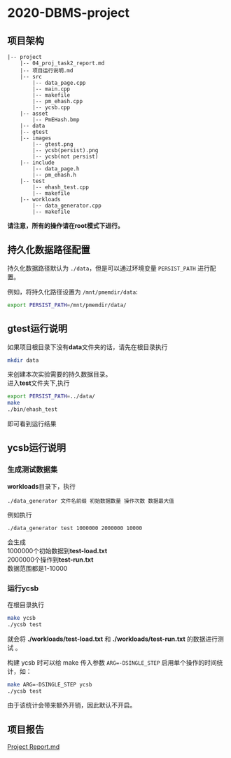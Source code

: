 # 2020-DBMS-project

## 项目架构

```
|-- project
    |-- 04_proj_task2_report.md
    |-- 项目运行说明.md
    |-- src
        |-- data_page.cpp
        |-- main.cpp
        |-- makefile
        |-- pm_ehash.cpp
        |-- ycsb.cpp
    |-- asset
        |-- PmEHash.bmp
    |-- data
    |-- gtest
    |-- images
        |-- gtest.png
        |-- ycsb(persist).png
        |-- ycsb(not persist)
    |-- include 
        |-- data_page.h
        |-- pm_ehash.h
    |-- test
        |-- ehash_test.cpp
        |-- makefile
    |-- workloads
        |-- data_generator.cpp
        |-- makefile

```

**请注意，所有的操作请在root模式下进行。**

## 持久化数据路径配置
持久化数据路径默认为 `./data`，但是可以通过环境变量 `PERSIST_PATH` 进行配置。

例如，将持久化路径设置为 `/mnt/pmemdir/data`:
```bash
export PERSIST_PATH=/mnt/pmemdir/data/
```

## gtest运行说明

如果项目根目录下没有**data**文件夹的话，请先在根目录执行    

``` bash
mkdir data
```

来创建本次实验需要的持久数据目录。  
进入**test**文件夹下,执行

``` bash
export PERSIST_PATH=../data/
make
./bin/ehash_test
```

即可看到运行结果

## ycsb运行说明

### 生成测试数据集

**workloads**目录下，执行

``` 
./data_generator 文件名前缀 初始数据数量 操作次数 数据最大值
```

例如执行    

```
./data_generator test 1000000 2000000 10000
```
会生成    
1000000个初始数据到**test-load.txt**    
2000000个操作到**test-run.txt**    
数据范围都是1-10000    

### 运行ycsb

在根目录执行

```bash
make ycsb
./ycsb test
```

就会将 **./workloads/test-load.txt** 和 **./workloads/test-run.txt** 的数据进行测试 。

构建 ycsb 时可以给 make 传入参数 `ARG=-DSINGLE_STEP` 启用单个操作的时间统计，如：
``` bash
make ARG=-DSINGLE_STEP ycsb
./ycsb test
```

由于该统计会带来额外开销，因此默认不开启。

## 项目报告

[Project Report.md](04_proj_task2_report.md)
